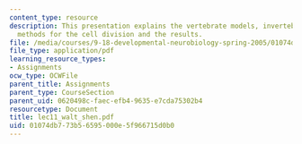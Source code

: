 ```yaml
---
content_type: resource
description: This presentation explains the vertebrate models, invertebrate models,
  methods for the cell division and the results.
file: /media/courses/9-18-developmental-neurobiology-spring-2005/01074db773b56595000e5f966715d0b0_lec11_walt_shen.pdf
file_type: application/pdf
learning_resource_types:
- Assignments
ocw_type: OCWFile
parent_title: Assignments
parent_type: CourseSection
parent_uid: 0620498c-faec-efb4-9635-e7cda75302b4
resourcetype: Document
title: lec11_walt_shen.pdf
uid: 01074db7-73b5-6595-000e-5f966715d0b0
---
```

